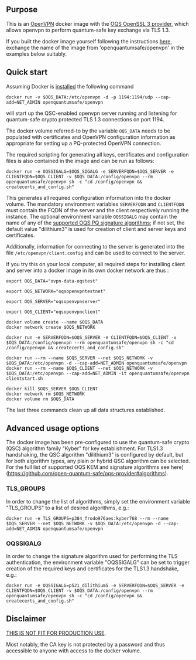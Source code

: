 ## Purpose 

This is an [OpenVPN](https://openvpn.net) docker image with the [OQS OpenSSL 3 provider](https://github.com/open-quantum-safe/oqs-provider), which allows openvpn to perform quantum-safe key exchange via TLS 1.3.

If you built the docker image yourself following the instructions [here](https://github.com/open-quantum-safe/oqs-demos/tree/main/openvpn), exchange the  name of the image from 'openquantumsafe/openvpn' in the examples below suitably.

## Quick start 

Assuming Docker is [installed](https://docs.docker.com/install) the following command 

```
docker run -v $OQS_DATA:/etc/openvpn -d -p 1194:1194/udp --cap-add=NET_ADMIN openquantumsafe/openvpn
```

will start up the QSC-enabled openvpn server running and listening for quantum-safe crypto protected TLS 1.3 connections on port 1194.

The docker volume referred-to by the variable `OQS_DATA` needs to be populated with certificates and OpenVPN configuration information as appropriate for setting up a PQ-protected OpenVPN connection.

The required scripting for generating all keys, certificates and configuration files is also contained in the image and can be run as follows:

    docker run -e OQSSIGALG=$OQS_SIGALG -e SERVERFQDN=$OQS_SERVER -e CLIENTFQDN=$OQS_CLIENT -v $OQS_DATA:/config/openvpn --rm openquantumsafe/openvpn sh -c "cd /config/openvpn && createcerts_and_config.sh"

This generates all required configuration information into the docker volume. The mandatory environment variables `SERVERFQDN` and `CLIENTFQDN` must contain the FQDN of the server and the client respectively running the instance. The optional environment variable `OQSSIGALG` may contain the name of any of the [supported OQS PQ signature algorithms](https://github.com/open-quantum-safe/oqs-provider#algorithms); if not set, the default value "dilithium3" is used for creation of client and server keys and certificates.

Additionally, information for connecting to the server is generated into the file `/etc/openvpn/client.config` and can be used to connect to the server.

If you try this on your local computer, all required steps for installing client and server into a docker image in its own docker network are thus :

```
export OQS_DATA="ovpn-data-oqstest"

export OQS_NETWORK="oqsopenvpntestnet"

export OQS_SERVER="oqsopenvpnserver"

export OQS_CLIENT="oqsopenvpnclient"

docker volume create --name $OQS_DATA
docker network create $OQS_NETWORK

docker run -e SERVERFQDN=$OQS_SERVER -e CLIENTFQDN=$OQS_CLIENT -v $OQS_DATA:/config/openvpn --rm openquantumsafe/openvpn sh -c "cd /config/openvpn && createcerts_and_config.sh"

docker run --rm --name $OQS_SERVER --net $OQS_NETWORK -v $OQS_DATA:/etc/openvpn -d --cap-add=NET_ADMIN openquantumsafe/openvpn 
docker run --rm --name $OQS_CLIENT --net $OQS_NETWORK -v $OQS_DATA:/etc/openvpn --cap-add=NET_ADMIN -it openquantumsafe/openvpn clientstart.sh

docker kill $OQS_SERVER $OQS_CLIENT
docker network rm $OQS_NETWORK
docker volume rm $OQS_DATA

```

The last three commands clean up all data structures established.

## Advanced usage options

The docker image has been pre-configured to use the quantum-safe crypto (QSC) algorithm family "Kyber" for key establishment. For TLS1.3 handshaking, the QSC algorithm "dilithium3" is configured by default, but for both algorithm types, any plain or hybrid QSC algorithm can be selected. For the full list of supported OQS KEM and signature algorithms see here](https://github.com/open-quantum-safe/oqs-provider#algorithms).

### TLS_GROUPS

In order to change the list of algorithms, simply set the environment variable "TLS_GROUPS" to a list of desired algorithms, e.g.:

    docker run -e TLS_GROUPS=p384_frodo976aes:kyber768 --rm --name $OQS_SERVER --net $OQS_NETWORK -v $OQS_DATA:/etc/openvpn -d --cap-add=NET_ADMIN openquantumsafe/openvpn

### OQSSIGALG

In order to change the signature algorithm used for performing the TLS authentication, the environment variable "OQSSIGALG" can be set to trigger creation of the required keys and certificates for the TLS1.3 handshake, e.g.:

    docker run -e OQSSIGALG=p521_dilithium5 -e SERVERFQDN=$OQS_SERVER -e CLIENTFQDN=$OQS_CLIENT -v $OQS_DATA:/config/openvpn --rm openquantumsafe/openvpn sh -c "cd /config/openvpn && createcerts_and_config.sh"

## Disclaimer

[THIS IS NOT FIT FOR PRODUCTION USE](https://github.com/open-quantum-safe/openssl#limitations-and-security).

Most notably, the CA key is not protected by a password and thus accessible to anyone with access to the docker volume.
